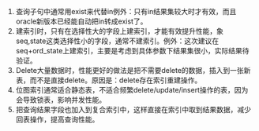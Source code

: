 
1.  查询子句中通常用exist来代替in例外：只有in结果集较大时才有效，而且oracle新版本已经能自动把in转成exist了。
2.  建索引时，只有在选择性大的字段上建索引，才能有效提升性能，象seq,state这类选择性小的字段，通常不建索引。例外：这次建议在seq+ord\_state上建索引，主要是考虑到具体参数下结果集很小，实际结果待验证。
3.  Delete大量数据时，性能更好的做法是把不需要delete的数据，插入到一张新表，而不是直接delete。原因是：delete存在索引重建操作。
4.  位图索引通常适合静态表，不适合频繁delete/update/insert操作的表，因为会导致锁表，影响并发性能。
5.  把查询结果字段也加入到复合索引中，这样直接在索引中取到结果数据，减少回表操作，提高查询性能。

